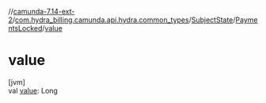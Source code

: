 //[camunda-7.14-ext-2](../../../../index.md)/[com.hydra_billing.camunda.api.hydra.common_types](../../index.md)/[SubjectState](../index.md)/[PaymentsLocked](index.md)/[value](value.md)

# value

[jvm]\
val [value](value.md): Long
